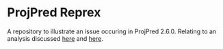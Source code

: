 # ProjPred Reprex

A repository to illustrate an issue occuring in ProjPred 2.6.0.
Relating to an analysis discussed [here](https://discourse.mc-stan.org/t/projpred-fixing-group-effects-in-search-terms-and-tips-for-speed/31678/5) and [here](https://discourse.mc-stan.org/t/cv-varsel-error-infinite-or-missing-values-in-x/31703).